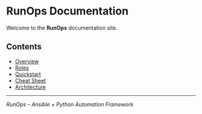 # RunOps Documentation

Welcome to the **RunOps** documentation site.

## Contents
- [Overview](overview.md)
- [Roles](roles.md)
- [Quickstart](quickstart.md)
- [Cheat Sheet](cheatsheet.md)
- [Architecture](architecture.md)

---
_RunOps – Ansible + Python Automation Framework_
